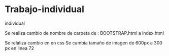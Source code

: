 # Trabajo-individual
individual

Se realiza cambio de nombre de carpeta de : BOOTSTRAP.html a  index.html
  
Se relaliza cambio en  en css
 Se cambia tamaño de imagen  de 600px a  300 px  en linea 72
